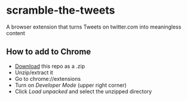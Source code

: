 # scramble-the-tweets

A browser extension that turns Tweets on twitter.com into meaningless content

## How to add to Chrome

- [Download](https://github.com/krosenberg/scramble-the-tweets/archive/refs/heads/main.zip) this repo as a .zip
- Unzip/extract it
- Go to chrome://extensions
- Turn on *Developer Mode* (upper right corner)
- Click *Load unpacked* and select the unzipped directory
